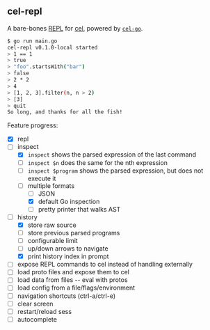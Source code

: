 ## cel-repl

A bare-bones [REPL](https://en.wikipedia.org/wiki/Read%E2%80%93eval%E2%80%93print_loop) for [cel](https://github.com/google/cel-spec), powered by [`cel-go`](https://github.com/google/cel-go).

```bash
$ go run main.go
cel-repl v0.1.0-local started
> 1 == 1
> true
> "foo".startsWith("bar")
> false
> 2 * 2
> 4
> [1, 2, 3].filter(n, n > 2)
> [3]
> quit
So long, and thanks for all the fish!
```

Feature progress:
- [x] repl
- [ ] inspect
    - [x] `inspect` shows the parsed expression of the last command
    - [ ] `inspect $n` does the same for the nth expression
    - [ ] `inspect $program` shows the parsed expression, but does not execute it
    - [ ] multiple formats
        - [ ] JSON
        - [x] default Go inspection
        - [ ] pretty printer that walks AST
- [ ] history
    - [x] store raw source
    - [ ] store previous parsed programs
    - [ ] configurable limit
    - [ ] up/down arrows to navigate
    - [x] print history index in prompt
- [ ] expose REPL commands to cel instead of handling externally
- [ ] load proto files and expose them to cel
- [ ] load data from files -- eval with protos
- [ ] load config from a file/flags/environment
- [ ] navigation shortcuts (ctrl-a/ctrl-e)
- [ ] clear screen
- [ ] restart/reload sess
- [ ] autocomplete
